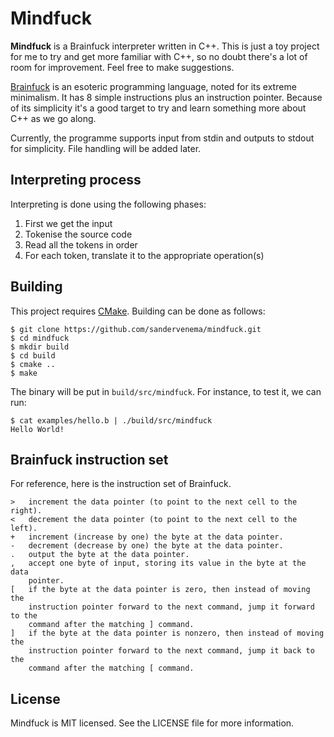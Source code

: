 # Mindfuck

**Mindfuck** is a Brainfuck interpreter written in C++. This is just a toy project
for me to try and get more familiar with C++, so no doubt there's a lot of room
for improvement. Feel free to make suggestions.

[Brainfuck](https://en.wikipedia.org/wiki/Brainfuck) is an esoteric programming
language, noted for its extreme minimalism. It has 8 simple instructions plus
an instruction pointer. Because of its simplicity it's a good target to try and
learn something more about C++ as we go along.

Currently, the programme supports input from stdin and outputs to stdout for
simplicity. File handling will be added later.

## Interpreting process

Interpreting is done using the following phases:

1. First we get the input
2. Tokenise the source code
3. Read all the tokens in order
4. For each token, translate it to the appropriate operation(s)

## Building

This project requires [CMake](https://cmake.org/). Building can be done as follows:

    $ git clone https://github.com/sandervenema/mindfuck.git
    $ cd mindfuck
    $ mkdir build
    $ cd build
    $ cmake ..
    $ make

The binary will be put in `build/src/mindfuck`. For instance, to test it, we can run:

    $ cat examples/hello.b | ./build/src/mindfuck
    Hello World!

## Brainfuck instruction set

For reference, here is the instruction set of Brainfuck.

    > 	increment the data pointer (to point to the next cell to the right).
    < 	decrement the data pointer (to point to the next cell to the left).
    +	increment (increase by one) the byte at the data pointer.
    -   decrement (decrease by one) the byte at the data pointer.
    . 	output the byte at the data pointer.
    , 	accept one byte of input, storing its value in the byte at the data
        pointer.
    [ 	if the byte at the data pointer is zero, then instead of moving the
        instruction pointer forward to the next command, jump it forward to the
        command after the matching ] command.
    ] 	if the byte at the data pointer is nonzero, then instead of moving the
        instruction pointer forward to the next command, jump it back to the
        command after the matching [ command.

## License

Mindfuck is MIT licensed. See the LICENSE file for more information.
